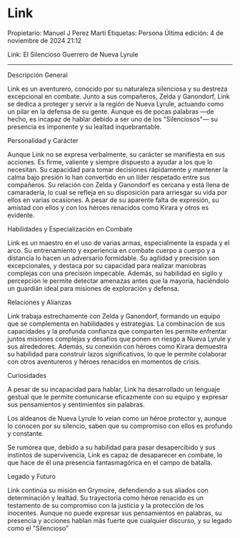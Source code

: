 # Link

Propietario: Manuel J Perez Marti
Etiquetas: Persona
Última edición: 4 de noviembre de 2024 21:12

Link: El Silencioso Guerrero de Nueva Lyrule

---

Descripción General

Link es un aventurero, conocido por su naturaleza silenciosa y su destreza excepcional en combate. Junto a sus compañeros, Zelda y Ganondorf, Link se dedica a proteger y servir a la región de Nueva Lyrule, actuando como un pilar en la defensa de su gente. Aunque es de pocas palabras —de hecho, es incapaz de hablar debido a ser uno de los "Silenciosos"— su presencia es imponente y su lealtad inquebrantable.

Personalidad y Carácter

Aunque Link no se expresa verbalmente, su carácter se manifiesta en sus acciones. Es firme, valiente y siempre dispuesto a ayudar a los que lo necesitan. Su capacidad para tomar decisiones rápidamente y mantener la calma bajo presión lo han convertido en un líder respetado entre sus compañeros. Su relación con Zelda y Ganondorf es cercana y está llena de camaradería, lo cual se refleja en su disposición para arriesgar su vida por ellos en varias ocasiones. A pesar de su aparente falta de expresión, su amistad con ellos y con los héroes renacidos como Kirara y otros es evidente.

Habilidades y Especialización en Combate

Link es un maestro en el uso de varias armas, especialmente la espada y el arco. Su entrenamiento y experiencia en combate cuerpo a cuerpo y a distancia lo hacen un adversario formidable. Su agilidad y precisión son excepcionales, y destaca por su capacidad para realizar maniobras complejas con una precisión impecable. Además, su habilidad en sigilo y percepción le permite detectar amenazas antes que la mayoría, haciéndolo un guardián ideal para misiones de exploración y defensa.

Relaciones y Alianzas

Link trabaja estrechamente con Zelda y Ganondorf, formando un equipo que se complementa en habilidades y estrategias. La combinación de sus capacidades y la profunda confianza que comparten les permite enfrentar juntos misiones complejas y desafíos que ponen en riesgo a Nueva Lyrule y sus alrededores. Además, su conexión con héroes como Kirara demuestra su habilidad para construir lazos significativos, lo que le permite colaborar con otros aventureros y héroes renacidos en momentos de crisis.

Curiosidades

A pesar de su incapacidad para hablar, Link ha desarrollado un lenguaje gestual que le permite comunicarse eficazmente con su equipo y expresar sus pensamientos y sentimientos sin palabras.

Los aldeanos de Nueva Lyrule lo veian como un héroe protector y, aunque lo conocen por su silencio, saben que su compromiso con ellos es profundo y constante.

Se rumorea que, debido a su habilidad para pasar desapercibido y sus instintos de supervivencia, Link es capaz de desaparecer en combate, lo que hace de él una presencia fantasmagórica en el campo de batalla.

Legado y Futuro

Link continúa su misión en Grymoire, defendiendo a sus aliados con determinación y lealtad. Su trayectoria como héroe renacido es un testamento de su compromiso con la justicia y la protección de los inocentes. Aunque no puede expresar sus pensamientos en palabras, su presencia y acciones hablan más fuerte que cualquier discurso, y su legado como el "Silencioso”